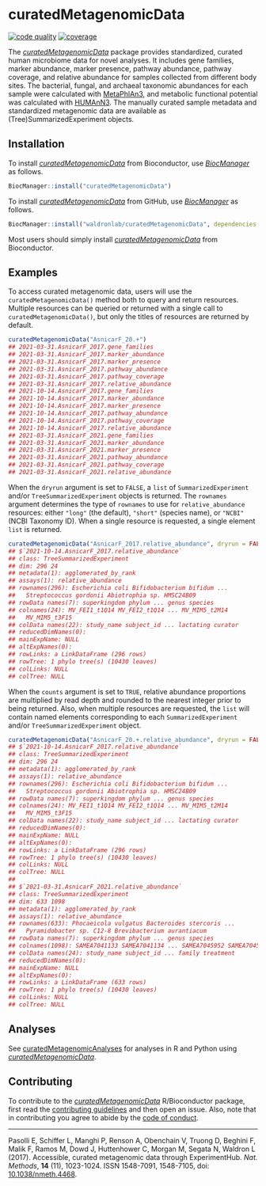 
<!-- README.md is generated from README.Rmd. Please edit that file -->

# curatedMetagenomicData

<!-- badges: start -->

[![code
quality](https://img.shields.io/codefactor/grade/github/waldronlab/curatedMetagenomicData)](https://www.codefactor.io/repository/github/waldronlab/curatedmetagenomicdata)
[![coverage](https://img.shields.io/codecov/c/github/waldronlab/curatedMetagenomicData)](https://codecov.io/gh/waldronlab/curatedMetagenomicData)
<!-- badges: end -->

The
*[curatedMetagenomicData](https://bioconductor.org/packages/3.16/curatedMetagenomicData)*
package provides standardized, curated human microbiome data for novel
analyses. It includes gene families, marker abundance, marker presence,
pathway abundance, pathway coverage, and relative abundance for samples
collected from different body sites. The bacterial, fungal, and archaeal
taxonomic abundances for each sample were calculated with
[MetaPhlAn3](https://github.com/biobakery/MetaPhlAn), and metabolic
functional potential was calculated with
[HUMAnN3](https://github.com/biobakery/humann). The manually curated
sample metadata and standardized metagenomic data are available as
(Tree)SummarizedExperiment objects.

## Installation

To install
*[curatedMetagenomicData](https://bioconductor.org/packages/3.16/curatedMetagenomicData)*
from Bioconductor, use
*[BiocManager](https://CRAN.R-project.org/package=BiocManager)* as
follows.

``` r
BiocManager::install("curatedMetagenomicData")
```

To install
*[curatedMetagenomicData](https://bioconductor.org/packages/3.16/curatedMetagenomicData)*
from GitHub, use
*[BiocManager](https://CRAN.R-project.org/package=BiocManager)* as
follows.

``` r
BiocManager::install("waldronlab/curatedMetagenomicData", dependencies = TRUE, build_vignettes = TRUE)
```

Most users should simply install
*[curatedMetagenomicData](https://bioconductor.org/packages/3.16/curatedMetagenomicData)*
from Bioconductor.

## Examples

To access curated metagenomic data, users will use the
`curatedMetagenomicData()` method both to query and return resources.
Multiple resources can be queried or returned with a single call to
`curatedMetagenomicData()`, but only the titles of resources are
returned by default.

``` r
curatedMetagenomicData("AsnicarF_20.+")
## 2021-03-31.AsnicarF_2017.gene_families
## 2021-03-31.AsnicarF_2017.marker_abundance
## 2021-03-31.AsnicarF_2017.marker_presence
## 2021-03-31.AsnicarF_2017.pathway_abundance
## 2021-03-31.AsnicarF_2017.pathway_coverage
## 2021-03-31.AsnicarF_2017.relative_abundance
## 2021-10-14.AsnicarF_2017.gene_families
## 2021-10-14.AsnicarF_2017.marker_abundance
## 2021-10-14.AsnicarF_2017.marker_presence
## 2021-10-14.AsnicarF_2017.pathway_abundance
## 2021-10-14.AsnicarF_2017.pathway_coverage
## 2021-10-14.AsnicarF_2017.relative_abundance
## 2021-03-31.AsnicarF_2021.gene_families
## 2021-03-31.AsnicarF_2021.marker_abundance
## 2021-03-31.AsnicarF_2021.marker_presence
## 2021-03-31.AsnicarF_2021.pathway_abundance
## 2021-03-31.AsnicarF_2021.pathway_coverage
## 2021-03-31.AsnicarF_2021.relative_abundance
```

When the `dryrun` argument is set to `FALSE`, a `list` of
`SummarizedExperiment` and/or `TreeSummarizedExperiment` objects is
returned. The `rownames` argument determines the type of `rownames` to
use for `relative_abundance` resources: either `"long"` (the default),
`"short"` (species name), or `"NCBI"` (NCBI Taxonomy ID). When a single
resource is requested, a single element `list` is returned.

``` r
curatedMetagenomicData("AsnicarF_2017.relative_abundance", dryrun = FALSE, rownames = "short")
## $`2021-10-14.AsnicarF_2017.relative_abundance`
## class: TreeSummarizedExperiment 
## dim: 296 24 
## metadata(1): agglomerated_by_rank
## assays(1): relative_abundance
## rownames(296): Escherichia coli Bifidobacterium bifidum ...
##   Streptococcus gordonii Abiotrophia sp. HMSC24B09
## rowData names(7): superkingdom phylum ... genus species
## colnames(24): MV_FEI1_t1Q14 MV_FEI2_t1Q14 ... MV_MIM5_t2M14
##   MV_MIM5_t3F15
## colData names(22): study_name subject_id ... lactating curator
## reducedDimNames(0):
## mainExpName: NULL
## altExpNames(0):
## rowLinks: a LinkDataFrame (296 rows)
## rowTree: 1 phylo tree(s) (10430 leaves)
## colLinks: NULL
## colTree: NULL
```

When the `counts` argument is set to `TRUE`, relative abundance
proportions are multiplied by read depth and rounded to the nearest
integer prior to being returned. Also, when multiple resources are
requested, the `list` will contain named elements corresponding to each
`SummarizedExperiment` and/or `TreeSummarizedExperiment` object.

``` r
curatedMetagenomicData("AsnicarF_20.+.relative_abundance", dryrun = FALSE, counts = TRUE, rownames = "short")
## $`2021-10-14.AsnicarF_2017.relative_abundance`
## class: TreeSummarizedExperiment 
## dim: 296 24 
## metadata(1): agglomerated_by_rank
## assays(1): relative_abundance
## rownames(296): Escherichia coli Bifidobacterium bifidum ...
##   Streptococcus gordonii Abiotrophia sp. HMSC24B09
## rowData names(7): superkingdom phylum ... genus species
## colnames(24): MV_FEI1_t1Q14 MV_FEI2_t1Q14 ... MV_MIM5_t2M14
##   MV_MIM5_t3F15
## colData names(22): study_name subject_id ... lactating curator
## reducedDimNames(0):
## mainExpName: NULL
## altExpNames(0):
## rowLinks: a LinkDataFrame (296 rows)
## rowTree: 1 phylo tree(s) (10430 leaves)
## colLinks: NULL
## colTree: NULL
## 
## $`2021-03-31.AsnicarF_2021.relative_abundance`
## class: TreeSummarizedExperiment 
## dim: 633 1098 
## metadata(1): agglomerated_by_rank
## assays(1): relative_abundance
## rownames(633): Phocaeicola vulgatus Bacteroides stercoris ...
##   Pyramidobacter sp. C12-8 Brevibacterium aurantiacum
## rowData names(7): superkingdom phylum ... genus species
## colnames(1098): SAMEA7041133 SAMEA7041134 ... SAMEA7045952 SAMEA7045953
## colData names(24): study_name subject_id ... family treatment
## reducedDimNames(0):
## mainExpName: NULL
## altExpNames(0):
## rowLinks: a LinkDataFrame (633 rows)
## rowTree: 1 phylo tree(s) (10430 leaves)
## colLinks: NULL
## colTree: NULL
```

## Analyses

See
[curatedMetagenomicAnalyses](https://github.com/waldronlab/curatedMetagenomicAnalyses)
for analyses in R and Python using
*[curatedMetagenomicData](https://bioconductor.org/packages/3.16/curatedMetagenomicData)*.

## Contributing

To contribute to the
*[curatedMetagenomicData](https://bioconductor.org/packages/3.16/curatedMetagenomicData)*
R/Bioconductor package, first read the [contributing
guidelines](CONTRIBUTING.md) and then open an issue. Also, note that in
contributing you agree to abide by the [code of
conduct](CODE_OF_CONDUCT.md).

------------------------------------------------------------------------

Pasolli E, Schiffer L, Manghi P, Renson A, Obenchain V, Truong D,
Beghini F, Malik F, Ramos M, Dowd J, Huttenhower C, Morgan M, Segata N,
Waldron L (2017). Accessible, curated metagenomic data through
ExperimentHub. *Nat. Methods*, **14** (11), 1023-1024. ISSN 1548-7091,
1548-7105, doi:
[10.1038/nmeth.4468](https://doi.org/10.1038/nmeth.4468).
